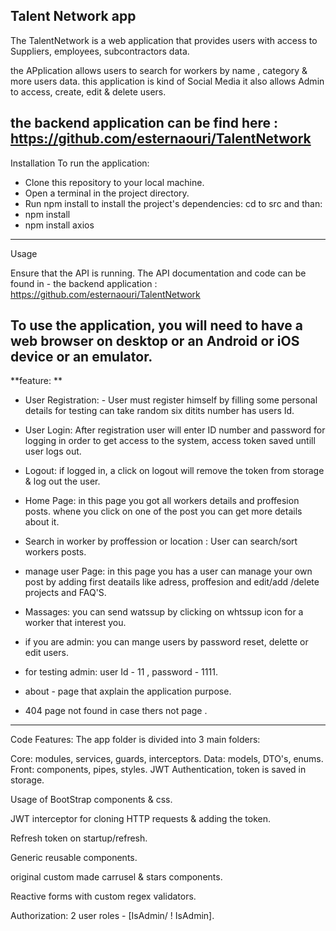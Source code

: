 Talent Network app
-------------------------------------------------------------------------------------------------------
The TalentNetwork is a web  application that provides users with access to Suppliers, employees, subcontractors data.

the APplication allows users to search for workers by name , category & more users data. this application is kind of Social Media it also allows Admin to access, create, edit & delete users.

the backend application can be find here : https://github.com/esternaouri/TalentNetwork
------------------------------------------------------------------------------------------------------------------------------------------------------------------

Installation
To run the application:

* Clone this repository to your local machine.
* Open a terminal in the project directory.
* Run npm install to install the project's dependencies:
cd to src and than:
* npm install 
* npm install axios 
-----------------------------------------------------------------------------------------------------------
Usage

Ensure that the API is running. The API  documentation and code can be found in - 
the backend application  : https://github.com/esternaouri/TalentNetwork

To use the application, you will need to have a web browser on desktop or an Android or iOS device or an emulator.
-----------------------------------------------------------------------------------------------------------------------------------
**feature: 
**
* User Registration: - User must register himself by filling some personal details for testing can take random six ditits number has users Id.

* User Login: After registration user will enter ID number and password for logging in order to get access to the system, access token saved untill user logs out.

* Logout: if logged in, a click on logout will remove the token from storage & log out the user.

* Home Page: in this page you got all workers details  and proffesion posts. whene you click on one of the post you can get more details about it.

*  Search in worker by proffession or location : User can search/sort workers posts.

* manage user Page: in this page you has a user can manage your own post  by adding first deatails like adress, proffesion and edit/add /delete projects and FAQ'S.

* Massages: you can send watssup by clicking on whtssup icon for a worker that interest you.

* if you are admin:  you can mange users by password reset, delette or edit users.

* for testing admin: user Id - 11 , password - 1111.
* about - page that axplain the application purpose.
* 404 page not found in case thers not page .
-------------------------------------------------------------------------------------------------------------------------------------------------------------------------------


Code Features:
The app folder is divided into 3 main folders:

Core: modules, services, guards, interceptors.
Data: models, DTO's, enums.
Front: components, pipes, styles.
JWT Authentication, token is saved in storage.

Usage of BootStrap components & css.

JWT interceptor for cloning HTTP requests & adding the token.

Refresh token on startup/refresh.

Generic reusable components.

original custom made carrusel & stars components.

Reactive forms with custom regex validators.

Authorization: 2 user roles - [IsAdmin/ ! IsAdmin].
